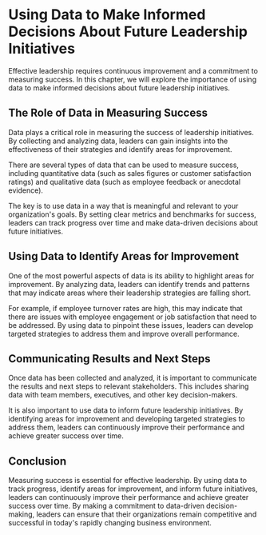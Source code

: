 Using Data to Make Informed Decisions About Future Leadership Initiatives
=======================================================================================================

Effective leadership requires continuous improvement and a commitment to measuring success. In this chapter, we will explore the importance of using data to make informed decisions about future leadership initiatives.

The Role of Data in Measuring Success
-------------------------------------

Data plays a critical role in measuring the success of leadership initiatives. By collecting and analyzing data, leaders can gain insights into the effectiveness of their strategies and identify areas for improvement.

There are several types of data that can be used to measure success, including quantitative data (such as sales figures or customer satisfaction ratings) and qualitative data (such as employee feedback or anecdotal evidence).

The key is to use data in a way that is meaningful and relevant to your organization's goals. By setting clear metrics and benchmarks for success, leaders can track progress over time and make data-driven decisions about future initiatives.

Using Data to Identify Areas for Improvement
--------------------------------------------

One of the most powerful aspects of data is its ability to highlight areas for improvement. By analyzing data, leaders can identify trends and patterns that may indicate areas where their leadership strategies are falling short.

For example, if employee turnover rates are high, this may indicate that there are issues with employee engagement or job satisfaction that need to be addressed. By using data to pinpoint these issues, leaders can develop targeted strategies to address them and improve overall performance.

Communicating Results and Next Steps
------------------------------------

Once data has been collected and analyzed, it is important to communicate the results and next steps to relevant stakeholders. This includes sharing data with team members, executives, and other key decision-makers.

It is also important to use data to inform future leadership initiatives. By identifying areas for improvement and developing targeted strategies to address them, leaders can continuously improve their performance and achieve greater success over time.

Conclusion
----------

Measuring success is essential for effective leadership. By using data to track progress, identify areas for improvement, and inform future initiatives, leaders can continuously improve their performance and achieve greater success over time. By making a commitment to data-driven decision-making, leaders can ensure that their organizations remain competitive and successful in today's rapidly changing business environment.
